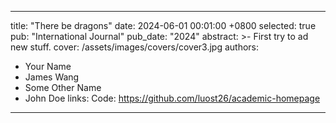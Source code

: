 ---
title:          "There be dragons"
date:           2024-06-01 00:01:00 +0800
selected:       true
pub:            "International Journal"
pub_date:       "2024"
abstract: >-
  First try to ad new stuff.
cover:          /assets/images/covers/cover3.jpg
authors:
  - Your Name
  - James Wang
  - Some Other Name
  - John Doe
links:
  Code: https://github.com/luost26/academic-homepage
 ---
